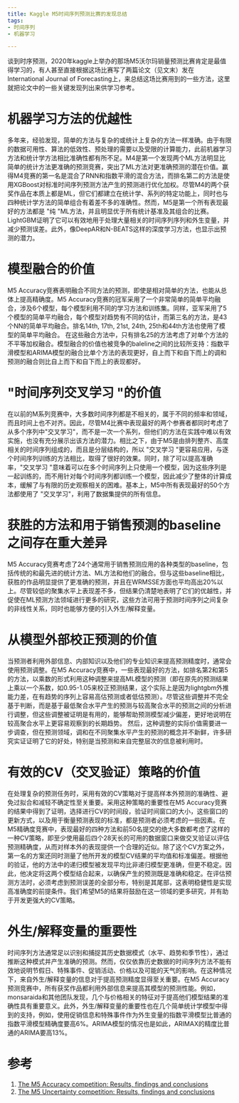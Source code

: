 ```yaml
---
title: Kaggle M5时间序列预测比赛的发现总结
tags:
- 时间序列
- 机器学习

---
```


谈到时序预测，2020年kaggle上举办的那场M5沃尔玛销量预测比赛肯定是最值得学习的，有人甚至直接根据这场比赛写了两篇论文（见文末）发在 International Journal of Forecasting上，来总结这场比赛用到的一些方法，这里就把论文中的一些关键发现列出来供学习参考。
<a name="Y2CJP"></a>



# **机器学习方法的优越性**
多年来，经验发现，简单的方法与复杂的或统计上复杂的方法一样准确。由于有限的数据可用性、算法的低效性、预处理的需要以及受限的计算能力，此前机器学习方法和统计学方法相比准确性都有所不足。M4是第一个发现两个ML方法明显比简单的统计方法更准确的预测竞赛，突出了ML方法对更准确预测的潜在价值。赢得M4竞赛的第一名是混合了RNN和指数平滑的混合方法，而排名第二的方法是使用XGBoost对标准时间序列预测方法产生的预测进行优化加权。尽管M4的两个获奖作品在本质上都是ML，但它们都建立在统计学、系列的特定功能上，同时也与四种统计学方法的简单组合有着差不多的准确性。然而，M5是第一个所有表现最好的方法都是 "纯 "ML方法，并且明显优于所有统计基准及其组合的比赛。LightGBM证明了它可以有效地用于处理大量相关的时间序列序列和外生变量，并减少预测误差。此外，像DeepAR和N-BEATS这样的深度学习方法，也显示出预测的潜力。
<a name="scDUJ"></a>



# **模型融合的价值**

M5 Accuracy竞赛表明融合不同方法的预测，即使是相对简单的方法，也能从总体上提高精确度。M5 Accuracy竞赛的冠军采用了一个非常简单的简单平均融合，涉及6个模型，每个模型利用不同的学习方法和训练集。同样，亚军采用了5个模型的简单平均融合，每个模型对趋势有不同的估计，而第三名的方法，是43个NN的简单平均融合。排名14th, 17th, 21st, 24th, 25th和44th方法也使用了模型的简单平均融合。 在这些融合方法中，只有排名25的方法考虑了对单个方法的不平等加权融合。模型融合的价值也被竞争的baleline之间的比较所支持：指数平滑模型和ARIMA模型的融合比单个方法的表现更好，自上而下和自下而上的调和预测的融合则比自上而下和自下而上的表现都好。
<a name="KXkQA"></a>



# **"时间序列交叉学习 "的价值**
在以前的M系列竞赛中，大多数时间序列都是不相关的，属于不同的频率和领域，而且时间上也不对齐。因此，尽管M4比赛中表现最好的两个参赛者都同时考虑了从多个序列中"交叉学习"，而不是一次一个系列，但他们的方法在实践中难以有效实施，也没有充分展示出该方法的潜力。相比之下，由于M5是由排列整齐、高度相关的时间序列组成的，而且是分层结构的，所以 "交叉学习 "更容易应用，与逐个时间序列训练的方法相比，取得了很好的效果。同时，除了可以提高准确率，"交叉学习 "意味着可以在多个时间序列上只使用一个模型，因为这些序列是一起训练的，而不用针对每个时间序列都训练一个模型，因此减少了整体的计算成本，缓解了与有限的历史观察相关的困难。基本上，M5中所有表现最好的50个方法都使用了 "交叉学习"，利用了数据集提供的所有信息。
<a name="R2rMu"></a>



# **获胜的方法和用于销售预测的baseline之间存在重大差异**
 M5 Accuracy竞赛考虑了24个通常用于销售预测应用的各种类型的baseline，包括传统的和最先进的统计方法、ML方法和他们的融合。但与这些baseline相比，获胜的作品明显提供了更准确的预测，并且在WRMSSE方面也平均高出20%以上。尽管较低的聚集水平上表现差不多，但结果仍清楚地表明了它们的优越性，并促使在ML预测方法领域进行更多的研究，这些方法可用于预测时间序列之间复杂的非线性关系，同时也能够方便的引入外生/解释变量。
<a name="HxvtW"></a>



# **从模型外部校正预测的价值**
当预测者利用外部信息、内部知识以及他们的专业知识来提高预测精度时，通常会使用预测调整。在M5 Accuracy竞赛中，一些表现最好的方法，如排名第2和第5的方法，以乘数的形式利用这种调整来提高ML模型的预测（即在原先的预测结果上乘以一个系数，如0.95-1.05来校正预测结果，这个实际上是因为lightgbm外推能力差，在有趋势的序列上容易高估预测或者低估预测）。尽管这些调整并不完全基于判断，而是基于最低聚合水平产生的预测与较高聚合水平的预测之间的分析进行调整，但这些调整被证明是有用的，能够帮助预测模型减少偏差，更好地说明在较高聚合水平上更容易观察到的长期趋势。 然后，这种调整的实际价值需要进一步调查，但在预测领域，调和在不同聚集水平产生的预测的概念并不新鲜，许多研究实证证明了它的好处，特别是当预测和来自完整层次的信息被利用时。
<a name="LOU5s"></a>



# **有效的CV（交叉验证）策略的价值**
在处理复杂的预测任务时，采用有效的CV策略对于提高样本外预测的准确性、避免过拟合和减轻不确定性至关重要。采用这种策略的重要性在M5 Accuracy竞赛的结果中得到了证明，选择进行CV的时间段，验证时间窗口的大小，这些窗口的更新方式，以及用于衡量预测表现的标准，都是预测者必须考虑的一些因素。在M5精确度竞赛中，表现最好的四种方法和前50名提交的绝大多数都考虑了这样的一种CV策略，即至少使用最后四个28天长的可用的数据窗口来做交叉验证以评估预测精确度，从而对样本外的表现提供一个合理的近似。除了这个CV方案之外，第一名的方案还同时测量了他所开发的模型CV结果的平均值和标准偏差。根据他的验证，他的方法中的递归模型被发现平均比非递归模型更准确，但更不稳定。因此，他决定将这两个模型结合起来，以确保产生的预测既是准确和稳定。在评估预测方法时，必须考虑到预测误差的全部分布，特别是其尾部，这表明稳健性是实现高准确度的前提条件。我们希望M5的结果将鼓励在这一领域的更多研究，并有助于开发更强大的CV策略。
<a name="VfP42"></a>



# **外生/解释变量的重要性**
时间序列方法通常足以识别和捕捉其历史数据模式（水平、趋势和季节性），通过推断这种模式并产生准确的预测。然而，仅仅依靠历史数据的时间序列方法不能有效地说明节假日、特殊事件、促销活动、价格以及可能的天气的影响。在这种情况下，来自外生/解释变量的信息对于提高预测精度显得至关重要。在M5 Accuracy预测竞赛中，所有获奖作品都利用外部信息来提高其模型的预测性能。例如，monsaraida和其他团队发现，几个与价格相关的特征对于提高他们模型结果的准确性具有重要意义。此外，外生/解释变量的重要性也在几个简单统计学模型中得到的支持，例如，使用促销信息和特殊事件作为外生变量的指数平滑模型比普通的指数平滑模型精确度要高6%。ARIMA模型的情况也是如此，ARIMAX的精度比普通的ARIMA要高13%。
<a name="mDxVC"></a>



# 参考

1. [The M5 Accuracy competition: Results, findings and conclusions](https://www.researchgate.net/publication/344487258_The_M5_Accuracy_competition_Results_findings_and_conclusions)
1. [The M5 Uncertainty competition: Results, findings and conclusions](https://www.researchgate.net/publication/346493740_The_M5_Uncertainty_competition_Results_findings_and_conclusions)
